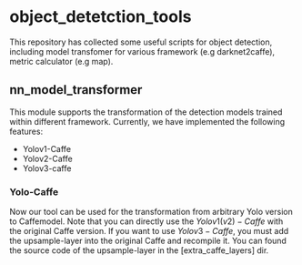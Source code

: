 # object_detetction_tools
This repository has collected some useful scripts for object detection, including
model transfomer for various framework (e.g darknet2caffe), metric calculator (e.g map).


## nn_model_transformer

This module supports the transformation of the detection models trained within different framework.
Currently, we have implemented the following features:
* Yolov1-Caffe
* Yolov2-Caffe
* Yolov3-caffe

### Yolo-Caffe
Now our tool can be used for the transformation from arbitrary Yolo version to Caffemodel.
Note that you can directly use the $Yolov1(v2)-Caffe$ with the original Caffe version. If you want to
use $Yolov3-Caffe$, you must add the upsample-layer into the original Caffe and recompile it.
You can found the source code of the upsample-layer in the [extra_caffe_layers] dir.  